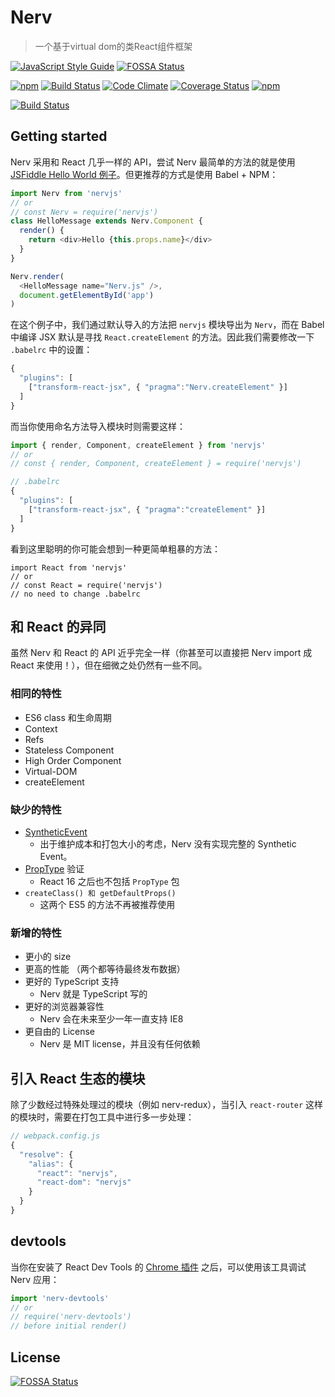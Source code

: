 # Nerv

> 一个基于virtual dom的类React组件框架

[![JavaScript Style Guide](https://cdn.rawgit.com/standard/standard/master/badge.svg)](https://github.com/standard/standard)
[![FOSSA Status](https://app.fossa.io/api/projects/git%2Bgithub.com%2FNervJS%2Fnerv.svg?type=shield)](https://app.fossa.io/projects/git%2Bgithub.com%2FNervJS%2Fnerv?ref=badge_shield)

[![npm](https://img.shields.io/npm/v/nervjs.svg?style=flat-square)](https://www.npmjs.com/package/nervjs)
[![Build Status](https://img.shields.io/travis/NervJS/nerv.svg?style=flat-square)](https://travis-ci.org/NervJS/nerv)
[![Code Climate](https://img.shields.io/codeclimate/github/NervJS/nerv.svg?style=flat-square)](https://codeclimate.com/github/NervJS/nerv)
[![Coverage Status](https://img.shields.io/coveralls/NervJS/nerv.svg?style=flat-square)](https://coveralls.io/github/NervJS/nerv?branch=master)
[![npm](https://img.shields.io/npm/dt/nervjs.svg?style=flat-square)](https://www.npmjs.com/package/nervjs)

[![Build Status](https://saucelabs.com/browser-matrix/nerv-project.svg)](https://saucelabs.com/u/nerv-project)

## Getting started
Nerv 采用和 React 几乎一样的 API，尝试 Nerv 最简单的方法的就是使用 [JSFiddle Hello World 例子]()。但更推荐的方式是使用 Babel + NPM：

```javascript
import Nerv from 'nervjs'
// or
// const Nerv = require('nervjs')
class HelloMessage extends Nerv.Component {
  render() {
    return <div>Hello {this.props.name}</div>
  }
}

Nerv.render(
  <HelloMessage name="Nerv.js" />,
  document.getElementById('app')
)
```

在这个例子中，我们通过默认导入的方法把 `nervjs` 模块导出为 `Nerv`，而在 Babel 中编译 JSX 默认是寻找 `React.createElement`  的方法。因此我们需要修改一下 `.babelrc` 中的设置：

```js
{
  "plugins": [
    ["transform-react-jsx", { "pragma":"Nerv.createElement" }]
  ]
}
```

而当你使用命名方法导入模块时则需要这样：

```js
import { render, Component, createElement } from 'nervjs'
// or
// const { render, Component, createElement } = require('nervjs')

// .babelrc
{
  "plugins": [
    ["transform-react-jsx", { "pragma":"createElement" }]
  ]
}
```

看到这里聪明的你可能会想到一种更简单粗暴的方法：
```
import React from 'nervjs'
// or
// const React = require('nervjs')
// no need to change .babelrc
```

## 和 React 的异同
虽然 Nerv 和 React 的 API 近乎完全一样（你甚至可以直接把 Nerv import 成 React 来使用！），但在细微之处仍然有一些不同。

### 相同的特性

* ES6 class 和生命周期
* Context
* Refs
* Stateless Component
* High Order Component
* Virtual-DOM
* createElement

### 缺少的特性

* [SyntheticEvent](https://facebook.github.io/react/docs/events.html)
	* 出于维护成本和打包大小的考虑，Nerv 没有实现完整的 Synthetic Event。
* [PropType](https://facebook.github.io/react/docs/typechecking-with-proptypes.html) 验证
	* React 16 之后也不包括 `PropType` 包
*  `createClass() 和 getDefaultProps()`
	* 这两个 ES5 的方法不再被推荐使用


### 新增的特性
* 更小的 size
* 更高的性能 （两个都等待最终发布数据）
* 更好的 TypeScript 支持
	* Nerv 就是 TypeScript 写的
* 更好的浏览器兼容性
	* Nerv 会在未来至少一年一直支持 IE8
* 更自由的 License
	* Nerv 是 MIT license，并且没有任何依赖

## 引入 React 生态的模块
除了少数经过特殊处理过的模块（例如 nerv-redux），当引入 `react-router` 这样的模块时，需要在打包工具中进行多一步处理：

```js
// webpack.config.js
{
  "resolve": {
    "alias": {
      "react": "nervjs",
      "react-dom": "nervjs"
    }
  }
}
```

## devtools
当你在安装了 React Dev Tools  的 [Chrome 插件](https://chrome.google.com/webstore/detail/react-developer-tools/fmkadmapgofadopljbjfkapdkoienihi?hl=zh-CN) 之后，可以使用该工具调试 Nerv 应用：

```js
import 'nerv-devtools'
// or 
// require('nerv-devtools')
// before initial render()
```



## License
[![FOSSA Status](https://app.fossa.io/api/projects/git%2Bgithub.com%2FNervJS%2Fnerv.svg?type=large)](https://app.fossa.io/projects/git%2Bgithub.com%2FNervJS%2Fnerv?ref=badge_large)